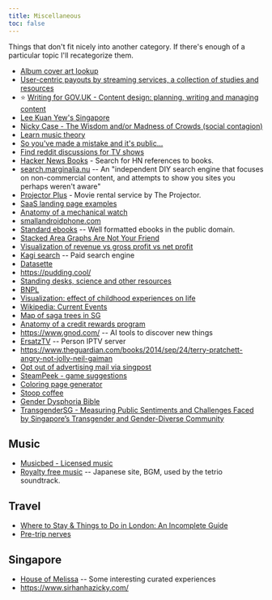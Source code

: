 ```yaml
---
title: Miscellaneous
toc: false
---
```

Things that don't fit nicely into another category. If there's enough of a particular topic I'll recategorize them.

- [Album cover art lookup](https://www.covermytunes.com/)
- [User-centric payouts by streaming services, a collection of studies and resources](https://musically.com/2020/05/13/what-are-user-centric-music-streaming-payouts/)
- :star: [Writing for GOV.UK - Content design: planning, writing and managing content](https://www.gov.uk/guidance/content-design/writing-for-gov-uk)
- [Lee Kuan Yew's Singapore](https://palladiummag.com/2020/08/13/the-true-story-of-lee-kuan-yews-singapore/)
- [Nicky Case - The Wisdom and/or Madness of Crowds (social contagion)](https://ncase.me/crowds/)
- [Learn music theory](https://www.musictheory.net/lessons)
- [So you've made a mistake and it's public...](https://meta.wikimedia.org/wiki/So_you've_made_a_mistake_and_it's_public...)
- [Find reddit discussions for TV shows](https://www.redditdiscuss.com/)
- [Hacker News Books](https://hackernewsbooks.com/) - Search for HN references to books.
- [search.marginalia.nu](https://search.marginalia.nu/explore/random) -- An "independent DIY search engine that focuses on non-commercial content, and attempts to show you sites you perhaps weren't aware"
- [Projector Plus](https://theprojector.sg/themes/now-on-vod/) - Movie rental service by The Projector.
- [SaaS landing page examples](https://saaslandingpage.com/)
- [Anatomy of a mechanical watch](https://ciechanow.ski/mechanical-watch/)
- [smallandroidphone.com](https://smallandroidphone.com/)
- [Standard ebooks](https://standardebooks.org/ebooks) -- Well formatted ebooks in the public domain.
- [Stacked Area Graphs Are Not Your Friend](https://everydayanalytics.ca/2014/08/stacked-area-graphs-are-not-your-friend.html)
- [Visualization of revenue vs gross profit vs net profit](https://www.visualcapitalist.com/cp/big-tech-revenue-profit-by-company/)
- [Kagi search](https://kagi.com/) -- Paid search engine
- [Datasette](https://datasette.io/)
- https://pudding.cool/
- [Standing desks, science and other resources](https://www.reddit.com/r/StandingDesk/comments/ntb5pn/my_thoughts_after_owning_a_standing_desk_for_3/)
- [BNPL](https://www.bitsaboutmoney.com/archive/buy-now-pay-later/)
- [Visualization: effect of childhood experiences on life](https://pudding.cool/2024/03/teenagers/)
- [Wikipedia: Current Events](https://en.wikipedia.org/wiki/Portal:Current_events)
- [Map of saga trees in SG](https://www.google.com/maps/d/u/0/viewer?mid=1yF1gMCZhBaeEouT9GB-7bQqXmuw&g_ep=CAISBjYuODIuNBgAIN1iQgJTRw%3D%3D&g_st=ic&ll=1.325120244712371%2C103.88081993510957&z=12)
- [Anatomy of a credit rewards program](https://www.bitsaboutmoney.com/archive/anatomy-of-credit-card-rewards-programs/)
- https://www.gnod.com/ -- AI tools to discover new things
- [ErsatzTV](https://ersatztv.org/) -- Person IPTV server
- https://www.theguardian.com/books/2014/sep/24/terry-pratchett-angry-not-jolly-neil-gaiman
- [Opt out of advertising mail via singpost](https://crmint.singpost.com/spcontactus)
- [SteamPeek - game suggestions](https://steampeek.hu/)
- [Coloring page generator](https://color.lol/)
- [Stoop coffee](https://supernuclear.substack.com/p/stoop-coffee-how-a-simple-idea-transformed)
- [Gender Dysphoria Bible](https://genderdysphoria.fyi/en)
- [TransgenderSG - Measuring Public Sentiments and Challenges Faced by Singapore’s Transgender and Gender-Diverse Community](https://transgendersg.com/wp-content/uploads/2025/02/MPSC-Report.pdf)

## Music

- [Musicbed - Licensed music](https://www.musicbed.com)
- [Royalty free music](https://www.hurtrecord.com/bgm/) -- Japanese site, BGM, used by the tetrio soundtrack.

## Travel

- [Where to Stay & Things to Do in London: An Incomplete Guide](https://randomlylondon.com/london-guide/)
- [Pre-trip nerves](https://www.reddit.com/r/solotravel/comments/tax2b5/leaving_for_my_first_solo_trip_to_budapest/)

## Singapore

- [House of Melissa](https://www.houseofmelissa.com.sg/) -- Some interesting curated experiences
- https://www.sirhanhazicky.com/
